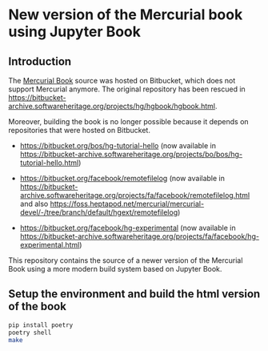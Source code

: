 # New version of the Mercurial book using Jupyter Book

## Introduction

The [Mercurial Book] source was hosted on Bitbucket, which does not support
Mercurial anymore. The original repository has been rescued in
https://bitbucket-archive.softwareheritage.org/projects/hg/hgbook/hgbook.html.

Moreover, building the book is no longer possible because it depends on
repositories that were hosted on Bitbucket.

- https://bitbucket.org/bos/hg-tutorial-hello (now available in
https://bitbucket-archive.softwareheritage.org/projects/bo/bos/hg-tutorial-hello.html)

- https://bitbucket.org/facebook/remotefilelog (now available in
https://bitbucket-archive.softwareheritage.org/projects/fa/facebook/remotefilelog.html
and also
https://foss.heptapod.net/mercurial/mercurial-devel/-/tree/branch/default/hgext/remotefilelog)

- https://bitbucket.org/facebook/hg-experimental (now available in
https://bitbucket-archive.softwareheritage.org/projects/fa/facebook/hg-experimental.html)

[Mercurial Book]: https://book.mercurial-scm.org/

This repository contains the source of a newer version of the Mercurial Book
using a more modern build system based on Jupyter Book.

## Setup the environment and build the html version of the book

```bash
pip install poetry
poetry shell
make
```
